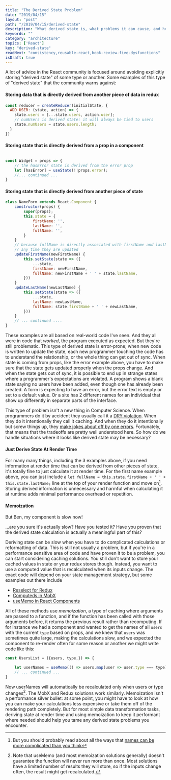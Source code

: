 ```yaml
---
title: "The Derived State Problem"
date: "2019/04/15"
layout: "post"
path: "/2019/04/15/derived-state"
description: "What derived state is, what problems it can cause, and how to avoid it"
keywords: ""
category: "architecture"
topics: ['React']
key: "derived-state"
readNext: "consistency,reusable-react,book-review-five-dysfunctions"
isDraft: true
---
```


A lot of advice in the React community is focused around avoiding explicitly storing "derived state" of some type or another.  Some examples of this type of "derived state" that the community warns against:

#### Storing data that is directly derived from another piece of data in redux

```javascript
const reducer = createReducer(initialState, {
  ADD_USER: (state, action) => {
    state.users = [...state.users, action.user];
    // numUsers is derived state: it will always be tied to users
    state.numUsers = state.users.length;
  }
})
```

#### Storing state that is directly derived from a prop in a component

```javascript

const Widget = props => {
    // the hasError state is derived from the error prop
    let [hasError] = useState(!!props.error);
    //... continued ...
}
```

#### Storing state that is directly derived from another piece of state

```javascript
class NameForm extends React.Component {
    constructor(props) {
        super(props);
        this.state = {
            firstName: '',
            lastName: '',
            fullName: '',
        }
    }
    // because fullName is directly associated with firstName and lastName, we have to update it
    // any time they are updated
    updateFirstName(newFirstName) {
        this.setState(state => ({
            ...state,
            firstName: newFirstName,
            fullName: newFirstName + ' ' + state.lastName,
        }))
    }
    updateLastName(newLastName) {
        this.setState(state => ({
            ...state,
            lastName: newLastName,
            fullName: state.firstName + ' ' + newLastName,
        }))
    }
    // ... continued ....
}
```

These examples are all based on real-world code I've seen.  And they all were in code that *worked*, the program executed as expected.  But they're still problematic.  This type of derived state is error-prone; when new code is written to update the state, each new programmer touching the code has to understand the relationship, or the whole thing can get out of sync.  When state is coming from props, like the error example above, you have to make sure that the state gets updated properly when the props change. And when the state gets out of sync, it is possible to end up in strange states where a programmer's expectations are violated.  A program shows a blank state saying no users have been added, even though one has already been created. A form is expecting to have an error, but the error text is empty or set to a default value.  Or a site has 2 different names for an individual that show up differently in separate parts of the interface.

This type of problem isn't a new thing in Computer Science.  When programmers do it by accident they usually call it a [DRY violation](https://en.wikipedia.org/wiki/Don%27t_repeat_yourself).  When they do it intentionally they call it caching.  And when they do it intentionally but screw things up, they [make jokes about off by one errors](https://twitter.com/secretGeek/status/7269997868).  Fortunately, that means that the tradeoffs are pretty well understood here.  So how do we handle situations where it looks like derived state may be necessary?

#### Just Derive State At Render Time

For many many things, including the 3 examples above, if you need information at render time that can be derived from other pieces of state, it's totally fine to just calculate it at render time.  For the first name example above, you can just include a `let fullName = this.state.firstName + ' ' + this.state.lastName;` line at the top of your render function and move on[^1]. Storing derived information is unnecessary and harmful when calculating it at runtime adds minimal performance overhead or repetition.


#### Memoization

But Ben, my component is slow now!

...are you sure it's actually slow?  Have you tested it?  Have you proven that the derived state calculation is actually a meaningful part of this?

Deriving state can be slow when you have to do complicated calculations or reformatting of data.  This is still not usually a problem, but if you're in a performance sensitive area of code and have proven it to be a problem, you can start considering caching solutions. You still don't want to store your cached values in state or your redux stores though.  Instead, you want to use a computed value that is recalculated when its inputs change.  The exact code will depend on your state management strategy, but some examples out there include

- [Reselect for Redux](https://github.com/reduxjs/reselect)
- [Computeds in MobX](https://mobx.js.org/refguide/computed-decorator.html)
- [useMemo in React Components](https://reactjs.org/docs/hooks-reference.html#usememo)

All of these methods use *memoization*, a type of caching where arguments are passed to a function, and if the function has been called with those arguments before, it returns the previous result rather than recomputing.  If for instance we had a component and wanted to get the names of all `users` with the current `type` based on props, and we knew that `users` was sometimes quite large, making the calculations slow, and we expected the component to re-render often for some reason or another we might write code like this:

```javascript
const UsersList = ({users, type,}) => {

    let userNames = useMemo(() => users.map(user => user.type === type), [users, type]);
    // ... continued ...
}
```

Now userNames will automatically be recalculated only when users or type changes[^2].  The MobX and Redux solutions work similarly.  Memoization isn't a performance silver bullet: at some point, you might have to look at how you can make your calculations less expensive or take them off of the rendering path completely.  But for most simple data transformation tasks, deriving state at render time and using memoization to keep it performant where needed should help you tame any derived state problems you encounter.


[^1]: But you should probably read about all the ways that [names can be more complicated than you think](https://www.kalzumeus.com/2010/06/17/falsehoods-programmers-believe-about-names/)
[^2]: Note that useMemo (and most memoization solutions generally) doesn't guarantee the function will never run more than once.  Most solutions have a limited number of results they will store, so if the inputs change often, the result might get recalculated.
